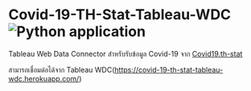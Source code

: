 # Covid-19-TH-Stat-Tableau-WDC ![Python application](https://github.com/pluz85/Covid-19-TH-Stat-Tableau-WDC/workflows/Python%20application/badge.svg)
Tableau Web Data Connector สำหรับรับข้อมูล Covid-19 จาก [Covid19.th-stat](https://covid19.th-stat.com/)

สามารถเชื่อมต่อได้จาก Tableau WDC(https://covid-19-th-stat-tableau-wdc.herokuapp.com/)
